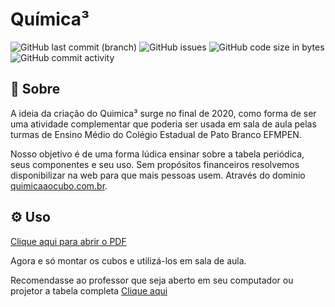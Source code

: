 # Química³ 

![GitHub last commit (branch)](https://img.shields.io/github/last-commit/AndreLuizdeLima/quimicaaocubo/main)
![GitHub issues](https://img.shields.io/github/issues/AndreLuizdeLima/quimicaaocubo)
![GitHub code size in bytes](https://img.shields.io/github/languages/code-size/AndreLuizdeLima/quimicaaocubo)
![GitHub commit activity](https://img.shields.io/github/commit-activity/t/AndreLuizdeLima/quimicaaocubo?color=FF6347)


## 🧪 Sobre 

A ideia da criação do Quimica³ surge no final de 2020, como forma de ser uma atividade complementar que poderia ser usada em sala de aula pelas turmas de Ensino Médio do Colégio Estadual de Pato Branco EFMPEN.

Nosso objetivo é de uma forma lúdica ensinar sobre a tabela periódica, seus componentes e seu uso. Sem propósitos financeiros resolvemos disponibilizar na web para que mais pessoas usem. Através do dominio [quimicaaocubo.com.br](https://quimicaaocubo.com.br/).

## ⚙ Uso

[Clique aqui para abrir o PDF](quimicaaocubo_elementos_impressao.pdf)

Agora e só montar os cubos e utilizá-los em sala de aula.

Recomendasse ao professor que seja aberto em seu computador ou projetor a tabela completa [Clique aqui](https://quimicaaocubo.com.br/)
